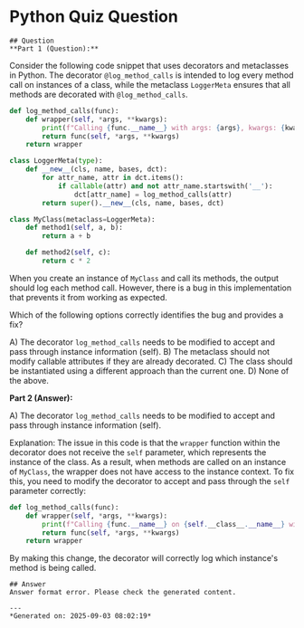# Python Quiz Question
    
    ## Question
    **Part 1 (Question):**

Consider the following code snippet that uses decorators and metaclasses in Python. The decorator `@log_method_calls` is intended to log every method call on instances of a class, while the metaclass `LoggerMeta` ensures that all methods are decorated with `@log_method_calls`.

```python
def log_method_calls(func):
    def wrapper(self, *args, **kwargs):
        print(f"Calling {func.__name__} with args: {args}, kwargs: {kwargs}")
        return func(self, *args, **kwargs)
    return wrapper

class LoggerMeta(type):
    def __new__(cls, name, bases, dct):
        for attr_name, attr in dct.items():
            if callable(attr) and not attr_name.startswith('__'):
                dct[attr_name] = log_method_calls(attr)
        return super().__new__(cls, name, bases, dct)

class MyClass(metaclass=LoggerMeta):
    def method1(self, a, b):
        return a + b

    def method2(self, c):
        return c * 2
```

When you create an instance of `MyClass` and call its methods, the output should log each method call. However, there is a bug in this implementation that prevents it from working as expected.

Which of the following options correctly identifies the bug and provides a fix?

A) The decorator `log_method_calls` needs to be modified to accept and pass through instance information (self).
B) The metaclass should not modify callable attributes if they are already decorated.
C) The class should be instantiated using a different approach than the current one.
D) None of the above.

**Part 2 (Answer):**

A) The decorator `log_method_calls` needs to be modified to accept and pass through instance information (self).

Explanation: The issue in this code is that the `wrapper` function within the decorator does not receive the `self` parameter, which represents the instance of the class. As a result, when methods are called on an instance of `MyClass`, the wrapper does not have access to the instance context. To fix this, you need to modify the decorator to accept and pass through the `self` parameter correctly:

```python
def log_method_calls(func):
    def wrapper(self, *args, **kwargs):
        print(f"Calling {func.__name__} on {self.__class__.__name__} with args: {args}, kwargs: {kwargs}")
        return func(self, *args, **kwargs)
    return wrapper
```

By making this change, the decorator will correctly log which instance's method is being called.
    
    ## Answer
    Answer format error. Please check the generated content.
    
    ---
    *Generated on: 2025-09-03 08:02:19*
    